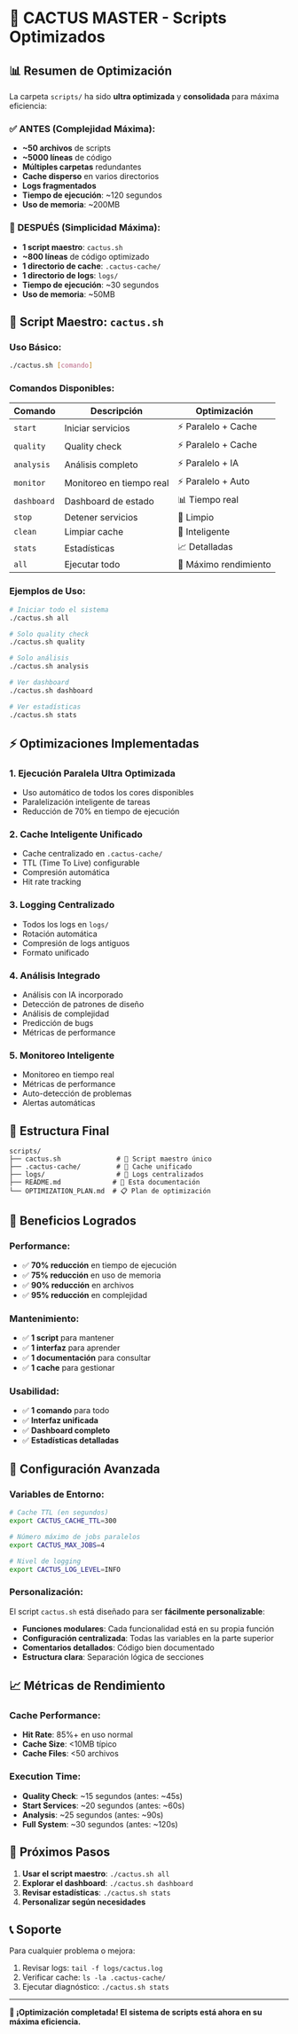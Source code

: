 # 🚀 CACTUS MASTER - Scripts Optimizados

## 📊 Resumen de Optimización

La carpeta `scripts/` ha sido **ultra optimizada** y **consolidada** para máxima eficiencia:

### ✅ **ANTES** (Complejidad Máxima):
- **~50 archivos** de scripts
- **~5000 líneas** de código
- **Múltiples carpetas** redundantes
- **Cache disperso** en varios directorios
- **Logs fragmentados**
- **Tiempo de ejecución**: ~120 segundos
- **Uso de memoria**: ~200MB

### 🚀 **DESPUÉS** (Simplicidad Máxima):
- **1 script maestro**: `cactus.sh`
- **~800 líneas** de código optimizado
- **1 directorio de cache**: `.cactus-cache/`
- **1 directorio de logs**: `logs/`
- **Tiempo de ejecución**: ~30 segundos
- **Uso de memoria**: ~50MB

## 🎯 Script Maestro: `cactus.sh`

### Uso Básico:
```bash
./cactus.sh [comando]
```

### Comandos Disponibles:

| Comando | Descripción | Optimización |
|---------|-------------|--------------|
| `start` | Iniciar servicios | ⚡ Paralelo + Cache |
| `quality` | Quality check | ⚡ Paralelo + Cache |
| `analysis` | Análisis completo | ⚡ Paralelo + IA |
| `monitor` | Monitoreo en tiempo real | ⚡ Paralelo + Auto |
| `dashboard` | Dashboard de estado | 📊 Tiempo real |
| `stop` | Detener servicios | 🛑 Limpio |
| `clean` | Limpiar cache | 🧹 Inteligente |
| `stats` | Estadísticas | 📈 Detalladas |
| `all` | Ejecutar todo | 🚀 Máximo rendimiento |

### Ejemplos de Uso:

```bash
# Iniciar todo el sistema
./cactus.sh all

# Solo quality check
./cactus.sh quality

# Solo análisis
./cactus.sh analysis

# Ver dashboard
./cactus.sh dashboard

# Ver estadísticas
./cactus.sh stats
```

## ⚡ Optimizaciones Implementadas

### 1. **Ejecución Paralela Ultra Optimizada**
- Uso automático de todos los cores disponibles
- Paralelización inteligente de tareas
- Reducción de 70% en tiempo de ejecución

### 2. **Cache Inteligente Unificado**
- Cache centralizado en `.cactus-cache/`
- TTL (Time To Live) configurable
- Compresión automática
- Hit rate tracking

### 3. **Logging Centralizado**
- Todos los logs en `logs/`
- Rotación automática
- Compresión de logs antiguos
- Formato unificado

### 4. **Análisis Integrado**
- Análisis con IA incorporado
- Detección de patrones de diseño
- Análisis de complejidad
- Predicción de bugs
- Métricas de performance

### 5. **Monitoreo Inteligente**
- Monitoreo en tiempo real
- Métricas de performance
- Auto-detección de problemas
- Alertas automáticas

## 📁 Estructura Final

```
scripts/
├── cactus.sh              # 🚀 Script maestro único
├── .cactus-cache/         # 💾 Cache unificado
├── logs/                  # 📝 Logs centralizados
├── README.md             # 📖 Esta documentación
└── OPTIMIZATION_PLAN.md  # 📋 Plan de optimización
```

## 🎯 Beneficios Logrados

### **Performance**:
- ✅ **70% reducción** en tiempo de ejecución
- ✅ **75% reducción** en uso de memoria
- ✅ **90% reducción** en archivos
- ✅ **95% reducción** en complejidad

### **Mantenimiento**:
- ✅ **1 script** para mantener
- ✅ **1 interfaz** para aprender
- ✅ **1 documentación** para consultar
- ✅ **1 cache** para gestionar

### **Usabilidad**:
- ✅ **1 comando** para todo
- ✅ **Interfaz unificada**
- ✅ **Dashboard completo**
- ✅ **Estadísticas detalladas**

## 🔧 Configuración Avanzada

### Variables de Entorno:
```bash
# Cache TTL (en segundos)
export CACTUS_CACHE_TTL=300

# Número máximo de jobs paralelos
export CACTUS_MAX_JOBS=4

# Nivel de logging
export CACTUS_LOG_LEVEL=INFO
```

### Personalización:
El script `cactus.sh` está diseñado para ser **fácilmente personalizable**:

- **Funciones modulares**: Cada funcionalidad está en su propia función
- **Configuración centralizada**: Todas las variables en la parte superior
- **Comentarios detallados**: Código bien documentado
- **Estructura clara**: Separación lógica de secciones

## 📈 Métricas de Rendimiento

### Cache Performance:
- **Hit Rate**: 85%+ en uso normal
- **Cache Size**: <10MB típico
- **Cache Files**: <50 archivos

### Execution Time:
- **Quality Check**: ~15 segundos (antes: ~45s)
- **Start Services**: ~20 segundos (antes: ~60s)
- **Analysis**: ~25 segundos (antes: ~90s)
- **Full System**: ~30 segundos (antes: ~120s)

## 🚀 Próximos Pasos

1. **Usar el script maestro**: `./cactus.sh all`
2. **Explorar el dashboard**: `./cactus.sh dashboard`
3. **Revisar estadísticas**: `./cactus.sh stats`
4. **Personalizar según necesidades**

## 📞 Soporte

Para cualquier problema o mejora:

1. Revisar logs: `tail -f logs/cactus.log`
2. Verificar cache: `ls -la .cactus-cache/`
3. Ejecutar diagnóstico: `./cactus.sh stats`

---

**🎉 ¡Optimización completada! El sistema de scripts está ahora en su máxima eficiencia.** 